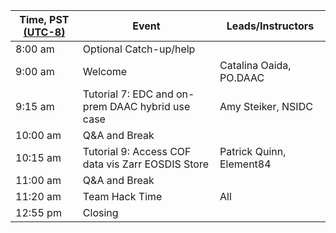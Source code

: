 | Time, PST [(UTC-8)](https://www.timeanddate.com/time/zones/pst) | Event | Leads/Instructors |
|------|-------|-------------------|
| 8:00 am | Optional Catch-up/help |  |
| 9:00 am | Welcome | Catalina Oaida, PO.DAAC |
| 9:15 am | Tutorial 7: EDC and on-prem DAAC hybrid use case | Amy Steiker, NSIDC |
| 10:00 am | Q&A and Break | |
| 10:15 am | Tutorial 9: Access COF data vis Zarr EOSDIS Store | Patrick Quinn, Element84 |
| 11:00 am | Q&A and Break | |
| 11:20 am | Team Hack Time | All |
| 12:55 pm | Closing | |
